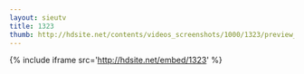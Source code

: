 ```yaml
---
layout: sieutv
title: 1323
thumb: http://hdsite.net/contents/videos_screenshots/1000/1323/preview_360p.mp4.jpg
---
```

{% include iframe src='http://hdsite.net/embed/1323' %}
 
